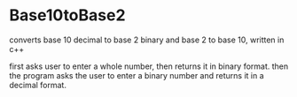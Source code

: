 Base10toBase2
=============

converts base 10 decimal to base 2 binary and base 2 to base 10, written in c++

first asks user to enter a whole number, then returns it in binary format.
then the program asks the user to enter a binary number and returns it in a decimal format.
